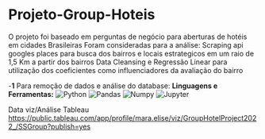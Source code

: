 # Projeto-Group-Hoteis

O projeto foi baseado em perguntas de negócio para aberturas de hotéis em cidades Brasileiras
Foram consideradas para a análise: 
Scraping api googles places para busca dos bairros e locais estrategicos em um raio de 1,5 Km a partir dos bairros
Data Cleansing e Regressão Linear para utilização dos coeficientes como influenciadores da avaliação do bairro

-**1** Para remoção de dados e análise do database:
<b> **Linguagens e Ferramentas</b>:**
 ![Python](https://img.shields.io/badge/-Python-black?style=flat-square&logo=Python)
 ![Pandas](https://img.shields.io/badge/-Pandas-black?style=flat-square&logo=Pandas)
 ![Numpy](https://img.shields.io/badge/-Numpy-black?style=flat-square&logo=Numpy)
 ![Jupyter](https://img.shields.io/badge/-Jupyter-black?style=flat-square&logo=Jupyter)

Data viz/Análise Tableau
https://public.tableau.com/app/profile/mara.elise/viz/GroupHotelProject2022_/SSGroup?publish=yes


